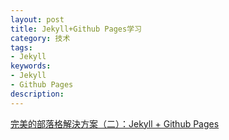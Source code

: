 ```yaml
---
layout: post
title: Jekyll+Github Pages学习
category: 技术
tags: 
- Jekyll
keywords: 
- Jekyll 
- Github Pages
description: 
---
```


[完美的部落格解決方案（二）：Jekyll + Github Pages](http://kuanyingchou.github.io/2013/11/19/jekyll/)